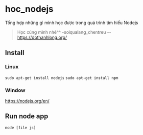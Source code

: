 # hoc_nodejs
Tổng hợp những gì mình học được trong quá trình tìm hiểu Nodejs
>Học cùng mình nhé^^
-soiqualang_chentreu
--https://dothanhlong.org/

## Install
### Linux
`sudo apt-get install nodejs`
`sudo apt-get install npm`

### Window
https://nodejs.org/en/

## Run node app
`node [file js]`
